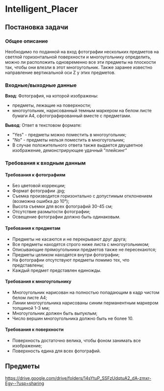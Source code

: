 # Intelligent_Placer
## Постановка задачи
### Общее описание
Необходимо по поданной на вход фотографии нескольких предметов на светлой горизонтальной поверхности и многоугольнику определить, можно ли расположить одновременно все эти предметы на плоскости так, чтобы они влезли в этот многоугольник. Также заранее известно направление вертикальной оси Z у этих предметов.

### Входные/выходные данные
**Вход**: Фотография, на которой изображены:
+ предметы, лежащие на поверхности;
+ многоугольник, нарисованный темным маркером на белом листе бумаги А4, сфотографированный вместе с предметами.

**Вывод**: Ответ в текстовом формате:
+ "Yes" - предметы можно поместить в многоугольник;
+ "No" - предметы нельзя поместить в многоугольник;
+ В случае положительного ответа также выдается двуцветное изображение, демонстрирующее удачный "плейсинг"

### Требования к входным данным
#### Требования к фотографиям
+ Без цветовой коррекции;
+ Формат фотографии .jpg;
+ Съемка производится горизонтально с допустимым отклонением (возможна ошибка до 10°);
+ Высота съемки для всех фотографий 30-45 см;
+ Отсутствие размытости фотографии;
+ Освещение фотографии должно быть одинаковым.

#### Требования к предметам
+ Предметы не касаются и не перекрывают друг друга;
+ Все предметы находятся строго ниже листа с многоугольником;
+ Описывающие прямоугольники предметов также не пересекаются;
+ Предметы целиком находятся внутри фотографии;
+ На фотографии отсутствуют предметы помимо тех, что представлены;
+ Каждый предмет представлен единожды.

#### Требования к многоугольнику
+ Многоугольник нарисован на полностью попадающим в кадр чистом белом листе А4;
+ Линии многоугольника нарисованы синим перманентным маркером толщиной 1-3 мм;
+ Многоугольник должен быть выпуклым;
+ Число вершин многоугольника должно быть не более 10.

#### Требования к поверхности
+ Поверхность достаточно велика, чтобы фоном занимать все изображение;
+ Поверхность едина для всех фотографий.

## Предметы
https://drive.google.com/drive/folders/14sYtuP_SSFzUdqtuA2_dA-zmxr-Egy--?usp=sharing
